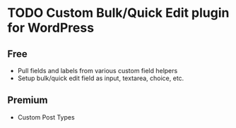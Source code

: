 # TODO Custom Bulk/Quick Edit plugin for WordPress

## Free

* Pull fields and labels from various custom field helpers
* Setup bulk/quick edit field as input, textarea, choice, etc.

## Premium

* Custom Post Types